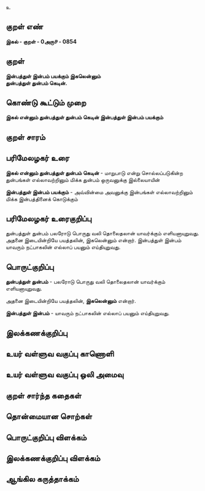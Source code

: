 உ

## குறள் எண் 

**இகல் - குறள் - 0அரு௪ - 0854**

## குறள் 

**இன்பத்துள் இன்பம் பயக்கும் இகலென்னும்  
துன்பத்துள் துன்பம் கெடின்.**

## கொண்டு கூட்டும் முறை

**இகல் என்னும் துன்பத்துள் துன்பம் கெடின் இன்பத்துள் இன்பம் பயக்கும்**

## குறள் சாரம் 


## பரிமேலழகர் உரை

**இகல் என்னும் துன்பத்துள் துன்பம் கெடின்** - மாறுபாடு என்று சொல்லப்படுகின்ற துன்பங்கள் எல்லாவற்றினும் மிக்க துன்பம் ஒருவனுக்கு இல்லையாயின்

**இன்பத்துள் இன்பம் பயக்கும்** - அவ்வின்மை அவனுக்கு இன்பங்கள் எல்லாவற்றினும் மிக்க இன்பத்தினைக் கொடுக்கும் 

## பரிமேலழகர் உரைகுறிப்பு   

துன்பத்துள் துன்பம் பலரோடு பொருது வலி தொலைதலான் யாவர்க்கும் எளியனாயுறுவது. அதனை இடையின்றியே பயத்தலின், இகலென்னும் என்றார். இன்பத்துள் இன்பம் யாவரும் நட்பாகலின் எல்லாப் பயனும் எய்தியுறுவது.

## பொருட்குறிப்பு 

**துன்பத்துள் துன்பம்** - பலரோடு பொருது வலி தொலைதலான் யாவர்க்கும் எளியனாயுறுவது. 

அதனை இடையின்றியே பயத்தலின், **இகலென்னும்** என்றார். 

**இன்பத்துள் இன்பம்** - யாவரும் நட்பாகலின் எல்லாப் பயனும் எய்தியுறுவது.

## இலக்கணக்குறிப்பு  


## உயர் வள்ளுவ வகுப்பு காணொளி


## உயர் வள்ளுவ வகுப்பு ஒலி அமைவு 

 
## குறள் சார்ந்த கதைகள் 


## தொன்மையான சொற்கள்


## பொருட்குறிப்பு விளக்கம்


## இலக்கணக்குறிப்பு விளக்கம்


## ஆங்கில கருத்தாக்கம் 


